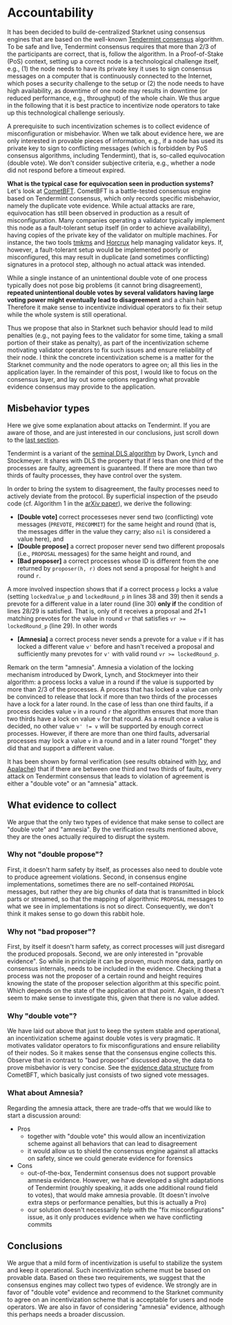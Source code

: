 # Accountability


It has been decided to build de-centralized Starknet using consensus engines that are based on the well-known [Tendermint consensus](https://arxiv.org/abs/1807.04938) algorithm. To be safe and live, Tendermint consensus requires that more than 2/3 of the participants are correct, that is, follow the algorithm. In a Proof-of-Stake (PoS) context, setting up a correct node is a technological challenge itself, e.g., (1) the node needs to have its private key it uses to sign consensus messages on a computer that is continuously connected to the Internet, which poses a security challenge to the setup or (2) the node needs to have high availability, as downtime of one node may results in downtime (or reduced performance, e.g., throughput) of the whole chain. We thus argue in the following that it is best practice to incentivize node operators to take up this technological challenge seriously.

A prerequisite to such incentivization schemes is to collect evidence of misconfiguration or misbehavior. When we talk about evidence here, we are only interested in provable pieces of information, e.g., if a node has used its private key to sign to conflicting messages (which is forbidden by PoS consensus algorithms, including Tendermint), that is, so-called equivocation (double vote). We don't consider subjective criteria, e.g., whether a node did not respond before a timeout expired.

**What is the typical case for equivocation seen in production systems?** Let's look at
[CometBFT](https://github.com/cometbft/cometbft). CometBFT is a battle-tested consensus engine based on Tendermint consensus, which
only records specific misbehavior, namely the duplicate vote evidence. While actual attacks are rare, equivocation has still been observed in production as a result of misconfiguration. Many companies operating a validator typically implement this node as a fault-tolerant setup itself (in order to achieve availability), having copies of the private key of the validator on multiple machines. For instance, the two tools [tmkms](https://github.com/iqlusioninc/tmkms) and [Horcrux](https://github.com/strangelove-ventures/horcrux) help managing validator keys.
If, however, a fault-tolerant setup would be implemented poorly or misconfigured, this may result in duplicate (and sometimes conflicting) signatures in a protocol step, although no actual attack was intended.

While a single instance of an unintentional double vote of one process typically does not pose big problems (it cannot bring disagreement), **repeated unintentional double votes by several validators having large voting power might eventually lead to disagreement** and a chain halt. Therefore it make sense to incentivize individual operators to fix their setup while the whole system is still operational.

Thus we propose that also in Starknet such behavior should lead to mild penalties (e.g., not paying fees to the validator for some time, taking a small portion of their stake as penalty), as part of the incentivization scheme motivating validator operators to fix such issues and ensure reliability of their node. I think the concrete incentivization scheme is a matter for the Starknet community and the node operators to agree on; all this lies in the application layer. In the remainder of this post, I would like to focus on the consensus layer, and lay out some options regarding what provable evidence consensus may provide to the application.

## Misbehavior types

Here we give some explanation about attacks on Tendermint. If you are aware of those, and are just interested in our conclusions, just scroll down to the [last section](#what-evidence-to-collect).

Tendermint is a variant of the [seminal DLS
algorithm](https://groups.csail.mit.edu/tds/papers/Lynch/MIT-LCS-TM-270.pdf) by
Dwork, Lynch and Stockmeyer. It shares with DLS the property that if less than one third of
the processes are faulty, agreement is guaranteed. If there are more than two
thirds of faulty processes, they have control over the system.

In order to bring the system to disagreement, the faulty processes need to
actively deviate from the protocol. By
superficial inspection of the pseudo code (cf. Algorithm 1 in the 
[arXiv paper](https://arxiv.org/abs/1807.04938)), we derive the 
following:

- **[Double vote]** correct processeses never send two (conflicting) vote messages
  (`PREVOTE`, `PRECOMMIT`) for the same height and round (that is, the messages
  differ in the value they carry; also `nil` is considered a value here), and
- **[Double propose]** a correct proposer never send two different proposals (i.e., `PROPOSAL` messages) for
  the same height and round, and
- **[Bad proposer]** a correct processes whose ID is different from the one
  returned by `proposer(h, r)`  does not send a proposal for height `h` and 
  round `r`.

A more involved inspection shows that if a correct process `p` locks a
value (setting `lockedValue_p` and `lockedRound_p` in lines 38 and 39) then it sends
a prevote for a different value in a later round (line 30) **only if** the
condition of lines 28/29 is satisfied. That is, only of it receives a proposal
and 2f+1 matching prevotes for the value in round `vr` that satisfies `vr >=
lockedRound_p` (line 29). In other words

- **[Amnesia]** a correct process never sends a prevote for a value `v` if
  it has locked a different value `v'` before and hasn't received a proposal
  and sufficiently many prevotes for `v'` with valid round `vr >= lockedRound_p`.

Remark on the term "amnesia". Amnesia a violation of the locking mechanism
introduced by Dwork, Lynch, and Stockmeyer into their algorithm: a process locks
a value in a round if the value is supported by more than 2/3 of the processes. A process that
has locked a value can only be convinced to release that lock if more than two
thirds of the processes have a lock for a later round. In the case of less than
one third faults, if a process decides value `v` in a round `r` the algorithm ensures
that more than two thirds have a lock on value `v` for that round. As a result
once a value is decided, no other value `v' != v` will be supported by enough correct
processes. However, if there are more than one third faults, adversarial processes
may lock a value `v` in a round and in a later round "forget" they did that and support a
different value.

It has been shown by formal verification (see results obtained with
[Ivy](https://github.com/cometbft/cometbft/tree/main/spec/ivy-proofs), and
[Apalache](https://github.com/cometbft/cometbft/blob/main/spec/light-client/accountability/Synopsis.md))
that if there are between one third and two thirds of faults, every attack on
Tendermint consensus that leads to violation of agreement is either a
"double vote" or an "amnesia" attack. 

## What evidence to collect

We argue that the only two types of evidence that make sense to collect are "double vote" and "amnesia". By the verification results mentioned above, they are the ones actually required to disrupt the system. 

### Why not "double propose"?

First, it doesn't harm safety by itself, as processes also need to double vote to produce agreement violations.
Second, in consensus engine implementations, sometimes there are no self-contained `PROPOSAL` messages, but rather they are big chunks of data that is transmitted in block parts or streamed, so that the mapping of algorithmic `PROPOSAL` messages to what we see in implementations is not so direct. Consequently, we don't think it makes sense to go down this rabbit hole.

### Why not "bad proposer"?

First, by itself it doesn't harm safety, as correct processes will just disregard the produced proposals. 
Second, we are only interested in "provable evidence". So while in principle it can be proven, much more data, partly on consensus internals, needs to be included in the evidence. Checking that a process was not the proposer of a certain round and height requires knowing the state of the proposer selection algorithm at this specific point. Which depends on the state of the application at that point. Again, it doesn't seem to make sense to investigate this, given that there is no value added.

### Why "double vote"?

We have laid out above that just to keep the system stable and operational, an incentivization scheme against double votes is very pragmatic. It motivates validator operators to fix misconfigurations and ensure reliability of their nodes.
So it makes sense that the consensus engine collects this. Observe that in contrast to "bad proposer" discussed above, the data to prove misbehavior is very concise. See the [evidence data structure](https://github.com/cometbft/cometbft/blob/main/spec/core/data_structures.md#duplicatevoteevidence) from CometBFT, which basically just consists of two signed vote messages.

### What about Amnesia?

Regarding the amnesia attack, there are trade-offs that we would like to start a discussion around:

- Pros
  - together with "double vote" this would allow an incentivization scheme against all behaviors that can lead to disagreement
  - it would allow us to shield the consensus engine against all attacks on safety, since we could generate evidence for forensics
- Cons
  - out-of-the-box, Tendermint consensus does not support provable amnesia evidence. However, we have developed a slight adaptations of Tendermint (roughly speaking, it adds one additional round field to votes), that would make amnesia provable. (It doesn't involve extra steps or performance penalties, but this is actually a Pro)
  - our solution doesn't necessarily help with the "fix misconfigurations" issue, as it only produces evidence when we have conflicting commits 

## Conclusions

We argue that a mild form of incentivization is useful to stabilize the system and keep it operational. Such incentivization scheme must be based on provable data. Based on these two requirements, we suggest that the consensus engines may collect two types of evidence. We strongly are in favor of "double vote" evidence and recommend to the Starknet community to agree on an incentivization scheme that is acceptable for users and node operators. We are also in favor of considering "amnesia" evidence, although this perhaps needs a broader discussion.